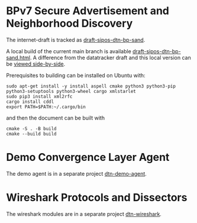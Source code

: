 # BPv7 Secure Advertisement and Neighborhood Discovery

The internet-draft is tracked as [draft-sipos-dtn-bp-sand](https://datatracker.ietf.org/doc/draft-sipos-dtn-bp-sand/).

A local build of the current main branch is available [draft-sipos-dtn-bp-sand.html](https://briansipos.github.io/dtn-neighbor-msg/draft-sipos-dtn-bp-sand.html).
A difference from the datatracker draft and this local version can be [viewed side-by-side](https://author-tools.ietf.org/diff?doc_1=draft-sipos-dtn-bp-sand&url_2=https://briansipos.github.io/dtn-neighbor-msg/draft-sipos-dtn-bp-sand.txt&raw=1).

Prerequisites to building can be installed on Ubuntu with:
```
sudo apt-get install -y install aspell cmake python3 python3-pip python3-setuptools python3-wheel cargo xmlstarlet
sudo pip3 install xml2rfc
cargo install cddl
export PATH=$PATH:~/.cargo/bin
```
and then the document can be built with
```
cmake -S . -B build
cmake --build build
```

# Demo Convergence Layer Agent

The demo agent is in a separate project [dtn-demo-agent](https://github.com/BSipos-RKF/dtn-demo-agent).

# Wireshark Protocols and Dissectors

The wireshark modules are in a separate project [dtn-wireshark](https://github.com/BSipos-RKF/dtn-wireshark).
